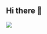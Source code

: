 ## Hi there 👋
<a href="https://gkdms2710.tistory.com/category">
<img src="https://img.shields.io/badge/Tistory-FF5722?style=for-the-badge&logo=Tistory&logoColor=white">
</a>
<!--
**Yim-HaEun/Yim-HaEun** is a ✨ _special_ ✨ repository because its `README.md` (this file) appears on your GitHub profile.

Here are some ideas to get you started:

- 🔭 I’m currently working on ...
 ![Top Langs](https://github-readme-stats.vercel.app/api/top-langs/?username=anuraghazra&layout=compact)
- 🌱 I’m currently learning ...

- 💬 Ask me about ...
- 📫 How to reach me: ...

-->
